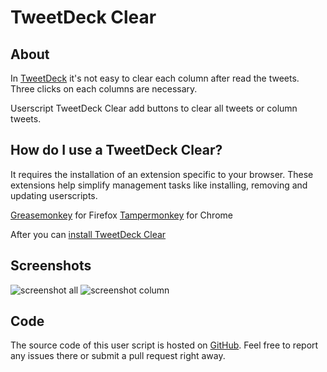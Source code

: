# TweetDeck Clear

## About

In [TweetDeck](https://tweetdeck.twitter.com/) it's not easy to clear each column after read the tweets. Three clicks on each columns are necessary.

Userscript TweetDeck Clear add buttons to clear all tweets or column tweets.

## How do I use a TweetDeck Clear?

It requires the installation of an extension specific to your browser. These extensions help simplify management tasks like installing, removing and updating userscripts.

[Greasemonkey](https://addons.mozilla.org/fr/firefox/addon/greasemonkey/) for Firefox
[Tampermonkey](https://chrome.google.com/webstore/detail/tampermonkey/dhdgffkkebhmkfjojejmpbldmpobfkfo) for Chrome

After you can [install TweetDeck Clear](https://raw.githubusercontent.com/b1nj/userscripts/master/TweetDeck_Clear.user.js)

## Screenshots

![screenshot all](https://raw.githubusercontent.com/b1nj/userscripts/master/screenshots/TweetDeck_Clear_1.jpg)
![screenshot column](https://raw.githubusercontent.com/b1nj/userscripts/master/screenshots/TweetDeck_Clear_1.jpg)

## Code

The source code of this user script is hosted on [GitHub](https://github.com/b1nj/userscripts). Feel free to report any issues there or submit a pull request right away.